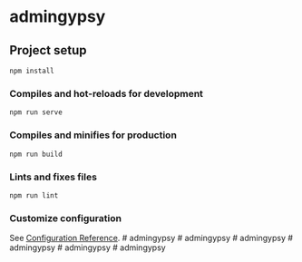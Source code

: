 # admingypsy

## Project setup
```
npm install
```

### Compiles and hot-reloads for development
```
npm run serve
```

### Compiles and minifies for production
```
npm run build
```

### Lints and fixes files
```
npm run lint
```

### Customize configuration
See [Configuration Reference](https://cli.vuejs.org/config/).
#   a d m i n g y p s y  
 #   a d m i n g y p s y  
 #   a d m i n g y p s y  
 #   a d m i n g y p s y  
 #   a d m i n g y p s y  
 #   a d m i n g y p s y  
 